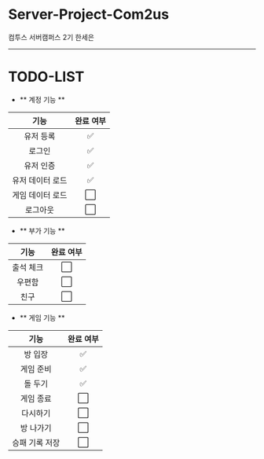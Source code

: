# Server-Project-Com2us
컴투스 서버캠퍼스 2기 한세은

***

# TODO-LIST

- ** 계정 기능 **

|     **기능**     | **완료 여부** |
|:----------------:|:-------------:|
|     유저 등록    |       ✅       |
|      로그인      |       ✅       |
|     유저 인증    |       ✅       |
| 유저 데이터 로드 |       ✅       |
| 게임 데이터 로드 |       ⬜       |
|     로그아웃     |       ⬜       |


- ** 부가 기능 **

|  **기능** | **완료 여부** |
|:---------:|:-------------:|
| 출석 체크 |       ⬜       |
|   우편함  |       ⬜       |
|    친구   |       ⬜       |


- ** 게임 기능 **

|    **기능**    | **완료 여부** |
|:--------------:|:-------------:|
|     방 입장    |       ✅       |
|    게임 준비   |       ✅       |
|     돌 두기    |       ✅       |
|    게임 종료   |       ⬜       |
|    다시하기    |       ⬜       |
|    방 나가기   |       ⬜       |
| 승패 기록 저장 |       ⬜       |
